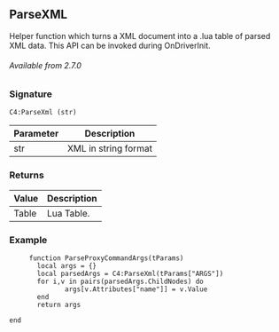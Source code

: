 ## ParseXML

Helper function which turns a XML document into a .lua table of parsed XML data. This API can be invoked during
OnDriverInit.

###### Available from 2.7.0


### Signature

`C4:ParseXml (str)`


| Parameter | Description |
| --- | --- |
| str | XML in string format |


### Returns

| Value | Description |
| --- | --- | 
| Table | Lua Table. |


### Example

```
     function ParseProxyCommandArgs(tParams)
       local args = {}
       local parsedArgs = C4:ParseXml(tParams["ARGS"])
       for i,v in pairs(parsedArgs.ChildNodes) do
              args[v.Attributes["name"]] = v.Value
       end
       return args
      
end
```
